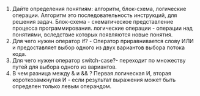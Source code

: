 1. Дайте определения понятиям: алгоритм, блок-схема, логические операции.
Алгоритм это последовательность инструкций, для решения задач.
Блок-схема - схематическое представление процесса программирования.
логические операции - операции над понятиями, вследствие которых появляются новые понятия.
2. Для чего нужен оператор if? - Оператор приравнивается слову ИЛИ и предоставляет выбор одного из двух вариантов выбора потока кода.
3. Для чего нужен оператор switch-case?- переходит по множеству путей для выбора одного из вариантов.
4. В чем разница между & и && ? Первая логическая И, вторая короткозамкнутая И - если результат выражения может быть определен только левым операндом.
